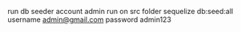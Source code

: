 run db seeder account admin
run on src folder
sequelize db:seed:all
username admin@gmail.com
password admin123